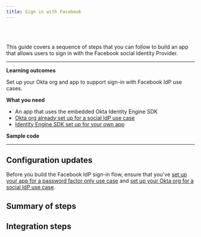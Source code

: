 ```yaml
---
title: Sign in with Facebook
---
```


<div class="oie-embedded-sdk">

<ApiLifecycle access="ie" /><br>
<ApiLifecycle access="Limited GA" /><br>

This guide covers a sequence of steps that you can follow to build an app that allows users to sign in with the Facebook social Identity Provider.

---

**Learning outcomes**

Set up your Okta org and app to support sign-in with Facebook IdP use cases.

**What you need**

* An app that uses the embedded Okta Identity Engine SDK
* [Okta org already set up for a social IdP use case](/docs/guides/oie-embedded-common-org-setup/-/main/#set-up-your-okta-org-for-a-social-idp-use-case)
* [Identity Engine SDK set up for your own app](/docs/guides/oie-embedded-common-download-setup-app/)

**Sample code**

<StackSnippet snippet="samplecode" />

---

## Configuration updates

Before you build the Facebook IdP sign-in flow, ensure that you've [set up your app for a password factor only use case](/docs/guides/oie-embedded-common-org-setup/-/main/#set-up-your-okta-org-for-a-password-factor-only-use-case) and [set up your Okta org for a social IdP use case](/docs/guides/oie-embedded-common-org-setup/-/main/#set-up-your-okta-org-for-a-social-idp-use-case).

## Summary of steps

<StackSnippet snippet="summaryofsteps" />

## Integration steps

<StackSnippet snippet="integrationsteps" />

</div>
